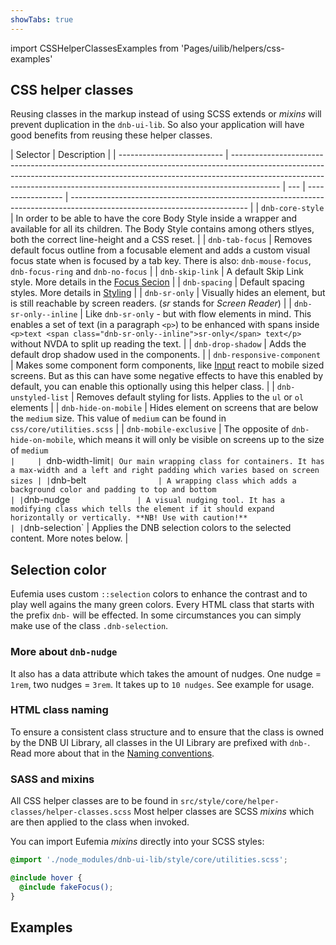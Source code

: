 ```yaml
---
showTabs: true
---
```


import CSSHelperClassesExamples from 'Pages/uilib/helpers/css-examples'

## CSS helper classes

Reusing classes in the markup instead of using SCSS extends or _mixins_ will prevent duplication in the `dnb-ui-lib`. So also your application will have good benefits from reusing these helper classes.

| Selector                   | Description                                                                                                                                                                                                                                            |
| -------------------------- | ------------------------------------------------------------------------------------------------------------------------------------------------------------------------------------------------------------------------------------------------------ | --- | ----------------- | -------------------------------------------------------------------------------------------------------------------------- |
| `dnb-core-style`           | In order to be able to have the core Body Style inside a wrapper and available for all its children. The Body Style contains among others stlyes, both the correct line-height and a CSS reset.                                                        |
| `dnb-tab-focus`            | Removes default focus outline from a focusable element and adds a custom visual focus state when is focused by a tab key. There is also: `dnb-mouse-focus`, `dnb-focus-ring` and `dnb-no-focus`                                                        |
| `dnb-skip-link`            | A default Skip Link style. More details in the [Focus Secion](/uilib/usage/accessibility/focus#skip-link)                                                                                                                                              |
| `dnb-spacing`              | Default spacing styles. More details in [Styling](/uilib/usage/customisation/styling#spacing)                                                                                                                                                          |
| `dnb-sr-only`              | Visually hides an element, but is still reachable by screen readers. (_sr_ stands for _Screen Reader_)                                                                                                                                                 |
| `dnb-sr-only--inline`      | Like `dnb-sr-only` - but with flow elements in mind. This enables a set of text (in a paragraph `<p>`) to be enhanced with spans inside `<p>text <span class="dnb-sr-only--inline">sr-only</span> text</p>` without NVDA to split up reading the text. |
| `dnb-drop-shadow`          | Adds the default drop shadow used in the components.                                                                                                                                                                                                   |
| `dnb-responsive-component` | Makes some component form components, like [Input](/uilib/components/input) react to mobile sized screens. But as this can have some negative effects to have this enabled by default, you can enable this optionally using this helper class.         |
| `dnb-unstyled-list`        | Removes default styling for lists. Applies to the `ul` or `ol` elements                                                                                                                                                                                |
| `dnb-hide-on-mobile`       | Hides element on screens that are below the `medium` size. This value of `medium` can be found in `css/core/utilities.scss`                                                                                                                            |
| `dnb-mobile-exclusive`     | The opposite of `dnb-hide-on-mobile`, which means it will only be visible on screens up to the size of `medium                                                                                                                                         |     | `dnb-width-limit` | Our main wrapping class for containers. It has a max-width and a left and right padding which varies based on screen sizes |
| `dnb-belt`                 | A wrapping class which adds a background color and padding to top and bottom                                                                                                                                                                           |
| `dnb-nudge`                | A visual nudging tool. It has a modifying class which tells the element if it should expand horizontally or vertically. **NB! Use with caution!**                                                                                                      |
| `dnb-selection`            | Applies the DNB selection colors to the selected content. More notes below.                                                                                                                                                                            |

## Selection color

Eufemia uses custom `::selection` colors to enhance the contrast and to play well agains the many green colors.
Every HTML class that starts with the prefix `dnb-` will be effected. In some circumstances you can simply make use of the class `.dnb-selection`.

### More about `dnb-nudge`

It also has a data attribute which takes the amount of nudges. One nudge = `1rem`, two nudges = `3rem`. It takes up to `10 nudges`. See example for usage.

### HTML class naming

To ensure a consistent class structure and to ensure that the class is owned by the DNB UI Library, all classes in the UI Library are prefixed with `dnb-`. Read more about that in the [Naming conventions](/uilib/development/naming).

### SASS and mixins

All CSS helper classes are to be found in `src/style/core/helper-classes/helper-classes.scss`
Most helper classes are SCSS _mixins_ which are then applied to the class when invoked.

You can import Eufemia _mixins_ directly into your SCSS styles:

```scss
@import './node_modules/dnb-ui-lib/style/core/utilities.scss';

@include hover {
  @include fakeFocus();
}
```

## Examples

<CSSHelperClassesExamples />
